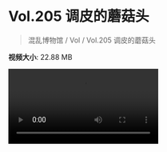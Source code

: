 # Vol.205 调皮的蘑菇头

> 混乱博物馆 / Vol / Vol.205 调皮的蘑菇头

**视频大小**: 22.88 MB

<div class="video"><video src="https://file.hsyhx.top/video/205.mp4" controls preload>🤔 您的浏览器不支持 video 标签</video></div>